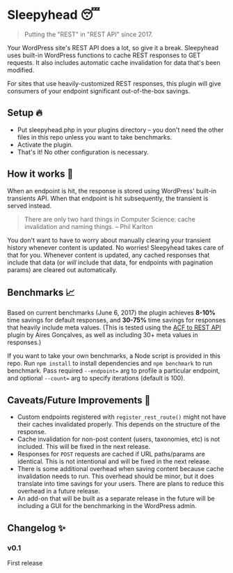 # Sleepyhead :sleeping:

> Putting the "REST" in "REST API" since 2017.

Your WordPress site's REST API does a lot, so give it a break. Sleepyhead uses built-in WordPress functions to cache REST responses to GET requests. It also includes automatic cache invalidation for data that's been modified.

For sites that use heavily-customized REST responses, this plugin will give consumers of your endpoint significant out-of-the-box savings.

## Setup :fire:

* Put sleepyhead.php in your plugins directory – you don't need the other files in this repo unless you want to take benchmarks.
* Activate the plugin.
* That's it! No other configuration is necessary.

## How it works :wrench:

When an endpoint is hit, the response is stored using WordPress' built-in transients API. When that endpoint is hit subsequently, the transient is served instead.

> There are only two hard things in Computer Science: cache invalidation and naming things. – Phil Karlton

You don't want to have to worry about manually clearing your transient history whenever content is updated. No worries! Sleepyhead takes care of that for you. Whenever content is updated, any cached responses that include that data (or _will_ include that data, for endpoints with pagination params) are cleared out automatically.

## Benchmarks :chart_with_upwards_trend:

Based on current benchmarks (June 6, 2017) the plugin achieves **8-10%** time savings for default responses, and **30-75%** time savings for responses that heavily include meta values. (This is tested using the [ACF to REST API](https://wordpress.org/plugins/acf-to-rest-api/) plugin by Aires Gonçalves, as well as including 30+ meta values in responses.)

If you want to take your own benchmarks, a Node script is provided in this repo. Run `npm install` to install dependencies and `npm benchmark` to run benchmark. Pass required `--endpoint=` arg to profile a particular endpoint, and optional `--count=` arg to specify iterations (default is 100).

## Caveats/Future Improvements :thinking:
* Custom endpoints registered with `register_rest_route()` might not have their caches invalidated properly. This depends on the structure of the response.
* Cache invalidation for non-post content (users, taxonomies, etc) is not included. This will be fixed in the next release.
* Responses for `POST` requests are cached if URL paths/params are identical. This is not intentional and will be fixed in the next release.
* There is some additional overhead when saving content because cache invalidation needs to run. This overhead should be minor, but it does translate into time savings for your users. There are plans to reduce this overhead in a future release.
* An add-on that will be built as a separate release in the future will be including a GUI for the benchmarking in the WordPress admin.

## Changelog :sparkles:

### v0.1
First release
